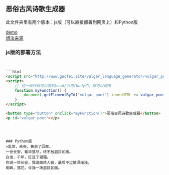

## 恶俗古风诗歌生成器
此文件夹里有两个版本：js版（可以直接部署到网页上）和Python版

[demo](http://www.guofei.site/2019/09/08/vulgar_poet.html)  
[想法来源](https://github.com/aptxna/funny_poem)  


### js版的部署方法

```html


```html
<script src="http://www.guofei.site/vulgar_language_generator/vulgar_poet/vulgar_poet.js"></script>
<script>
    // 这一段代码可以放到head/引用/body中，都可以调用
    function myFunction() {
        document.getElementById("vulgar_poet").innerHTML += vulgar_poet();
    }
</script>

<button type="button" onclick="myFunction()">恶俗古风诗歌生成器</button>
<p id="vulgar_poet"></p>
```

```



### Python版
>乱世，未央，黄泉了回眸。
一世长安，繁华落尽，终不敌眉目如画。
白发，千年，红豆了凝霜。
你说一世长安，我说曲终人散，最后不过情深缘浅。
明眸，落花，许我一场眉目如画。